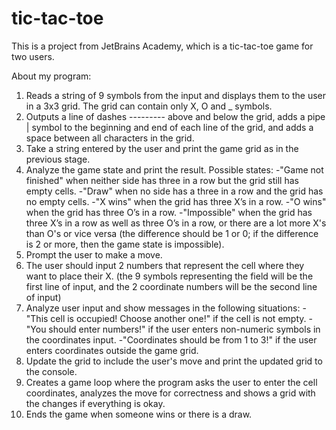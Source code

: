 # tic-tac-toe
This is a project from JetBrains Academy, which is a tic-tac-toe game for two users.

About my program:

1) Reads a string of 9 symbols from the input and displays them to the user in a 3x3 grid. The grid can contain only X, O and _ symbols.
2) Outputs a line of dashes --------- above and below the grid, adds a pipe | symbol to the beginning and end of each line of the grid, and adds a space between all characters in the grid.
3) Take a string entered by the user and print the game grid as in the previous stage.
4) Analyze the game state and print the result. Possible states:
-"Game not finished" when neither side has three in a row but the grid still has empty cells.
-"Draw" when no side has a three in a row and the grid has no empty cells.
-"X wins" when the grid has three X’s in a row.
-"O wins" when the grid has three O’s in a row.
-"Impossible" when the grid has three X’s in a row as well as three O’s in a row, or there are a lot more X's than O's or vice versa (the difference should be 1 or 0; if the difference is 2 or more, then the game state is impossible).
5) Prompt the user to make a move.
6) The user should input 2 numbers that represent the cell where they want to place their X. (the 9 symbols representing the field will be the first line of input, and the 2 coordinate numbers will be the second line of input)
7) Analyze user input and show messages in the following situations:
-"This cell is occupied! Choose another one!" if the cell is not empty.
-"You should enter numbers!" if the user enters non-numeric symbols in the coordinates input.
-"Coordinates should be from 1 to 3!" if the user enters coordinates outside the game grid.
8) Update the grid to include the user's move and print the updated grid to the console.
9) Creates a game loop where the program asks the user to enter the cell coordinates, analyzes the move for correctness and shows a grid with the changes if everything is okay.
10) Ends the game when someone wins or there is a draw.
